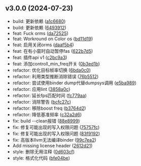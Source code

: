 ## v3.0.0 (2024-07-23)

* build: 更新依赖 ([a1c6680](https://github.com/shadow3aaa/fas-rs/commit/a1c6680))
* build: 更新依赖 ([6493912](https://github.com/shadow3aaa/fas-rs/commit/6493912))
* feat: Fuck orms ([da72525](https://github.com/shadow3aaa/fas-rs/commit/da72525))
* feat: Workround on Color os ([bd11d19](https://github.com/shadow3aaa/fas-rs/commit/bd11d19))
* feat: 启用关闭orms ([daaf5b4](https://github.com/shadow3aaa/fas-rs/commit/daaf5b4))
* feat: 在有小窗时自动暂停fas ([622b7d5](https://github.com/shadow3aaa/fas-rs/commit/622b7d5))
* feat: 插件api v1 ([c2bc9a3](https://github.com/shadow3aaa/fas-rs/commit/c2bc9a3))
* feat: 添加controll_min_freq开关 ([0b3ed1b](https://github.com/shadow3aaa/fas-rs/commit/0b3ed1b))
* refactor: 优化目标帧率切换 ([6bda0c0](https://github.com/shadow3aaa/fas-rs/commit/6bda0c0))
* refactor: 利用类型推断消除错误 ([76b5512](https://github.com/shadow3aaa/fas-rs/commit/76b5512))
* refactor: 尝试使用binder dump代替dumpsys调用 ([e5ba989](https://github.com/shadow3aaa/fas-rs/commit/e5ba989))
* refactor: 应用lint ([3858a0c](https://github.com/shadow3aaa/fas-rs/commit/3858a0c))
* refactor: 延长fps匹配时间 ([fc779aa](https://github.com/shadow3aaa/fas-rs/commit/fc779aa))
* refactor: 消除警告 ([bcfc27c](https://github.com/shadow3aaa/fas-rs/commit/bcfc27c))
* refactor: 移除boost freq ([b3764d2](https://github.com/shadow3aaa/fas-rs/commit/b3764d2))
* refactor: 降低基准频率 ([c32a2d6](https://github.com/shadow3aaa/fas-rs/commit/c32a2d6))
* fix: build --clean报错 ([88e8999](https://github.com/shadow3aaa/fas-rs/commit/88e8999))
* fix: 修复可能出现的写入权限问题 ([75757fc](https://github.com/shadow3aaa/fas-rs/commit/75757fc))
* fix: 修复可能出现的写入权限问题 ([83f9192](https://github.com/shadow3aaa/fas-rs/commit/83f9192))
* fix: 高版本llvm无法编译binder ([99c7ea2](https://github.com/shadow3aaa/fas-rs/commit/99c7ea2))
* Add missing license header ([2612d21](https://github.com/shadow3aaa/fas-rs/commit/2612d21))
* style: 删除无用注释 ([0d603cf](https://github.com/shadow3aaa/fas-rs/commit/0d603cf))
* style: 格式化代码 ([bfe04be](https://github.com/shadow3aaa/fas-rs/commit/bfe04be))
